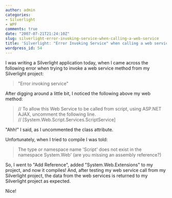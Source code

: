 ```yaml
---
author: admin
categories:
- Silverlight
- WPF
comments: true
date: "2007-07-21T21:24:10Z"
slug: silverlight-error-invoking-service-when-calling-a-web-service
title: 'Silverlight: "Error Invoking Service" when calling a web service'
wordpress_id: 54
---
```


I was writing a Silverlight application today, when I came across the following error when trying to invoke a web service method from my Silverlight project:




> 

> 
> "Error invoking service"




After digging around a little bit, I noticed the following above my web method:




> 

> 
> // To allow this Web Service to be called from script, using ASP.NET AJAX, uncomment the following line.   
// [System.Web.Script.Services.ScriptService]




[](http://11011.net/software/vspaste)"Ahh!" I said, as I uncommented the class attribute.




Unfortunately, when I tried to compile I was told:




> 

> 
> The type or namespace name 'Script' does not exist in the namespace System.Web' (are you missing an assembly reference?)




So, I went to "Add Reference", added "System.Web.Extensions" to my project, and now it compiles! And, after testing my web service call from my Silverlight project, the data from the web services is returned to my Silverlight project as expected.




Nice!
